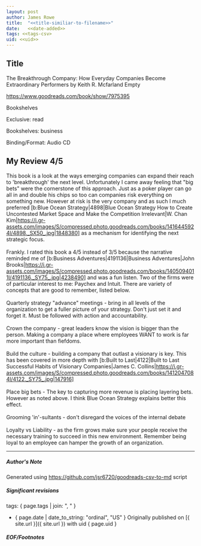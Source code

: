 ```yaml
---
layout: post
author: James Rowe
title:  "<<title-similiar-to-filename>>"
date:   <<date-added>>
tags: <<tags-csv>
uid: <<uid>>
---
```


<!-- highly dependent on how you personally use jekyll templates, and how you want this to show up -->

## Title

The Breakthrough Company: How Everyday Companies Become Extraordinary Performers by Keith R. Mcfarland
Empty 

https://www.goodreads.com/book/show/7975395

Bookshelves

Exclusive: read

Bookshelves: business

Binding/Format: Audio CD

## My Review 4/5

This book is a look at the ways emerging companies can expand their reach to 'breakthrough' the next level. Unfortunately I came away feeling that "big bets" were the cornerstone of this approach. Just as a poker player can go all in and double his chips so too can companies risk everything on something new. However at risk is the very company and as such I much preferred [b:Blue Ocean Strategy|4898|Blue Ocean Strategy  How to Create Uncontested Market Space and Make the Competition Irrelevant|W. Chan Kim|https://i.gr-assets.com/images/S/compressed.photo.goodreads.com/books/1416445924l/4898._SX50_.jpg|1848380] as a mechanism for identifying the next strategic focus.<br/><br/>Frankly. I rated this book a 4/5 instead of 3/5 because the narrative reminded me of [b:Business Adventures|4191136|Business Adventures|John Brooks|https://i.gr-assets.com/images/S/compressed.photo.goodreads.com/books/1405094011l/4191136._SY75_.jpg|4238490] and was a fun listen. Two of the firms were of particular interest to me: Paychex and Intuit. There are variety of concepts that are good to remember, listed below.<br/><br/>Quarterly strategy "advance" meetings - bring in all levels of the organization to get a fuller picture of your strategy. Don't just set it and forget it. Must be followed with action and accountability.<br/><br/>Crown the company - great leaders know the vision is bigger than the person. Making a company a place where employees WANT to work is far more important than fiefdoms.<br/><br/>Build the culture - building a company that outlast a visionary is key. This has been covered in more depth with [b:Built to Last|4122|Built to Last  Successful Habits of Visionary Companies|James C. Collins|https://i.gr-assets.com/images/S/compressed.photo.goodreads.com/books/1412047084l/4122._SY75_.jpg|147916]<br/><br/>Place big bets - The key to capturing more revenue is placing layering bets. However as noted above. I think Blue Ocean Strategy explains better this effect.<br/><br/>Grooming 'in'-sultants - don't disregard the voices of the internal debate<br/><br/>Loyalty vs Liability - as the firm grows make sure your people receive the necessary training to succeed in this new environment. Remember being loyal to an employee can hamper the growth of an organization.

---

##### Author's Note

Generated using https://github.com/jsr6720/goodreads-csv-to-md script

##### Significant revisions

tags: { page.tags | join: ", " } <!-- todo move this somewhere -->

- { page.date | date_to_string: "ordinal", "US" } Originally published on [{ site.url }]({ site.url }) with uid { page.uid }

##### EOF/Footnotes
